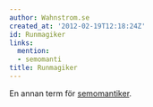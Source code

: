 ```yaml
---
author: Wahnstrom.se
created_at: '2012-02-19T12:18:24Z'
id: Runmagiker
links:
  mention:
  - semomanti
title: Runmagiker
---
```


En annan term för [semomantiker].

  [semomantiker]: semomanti